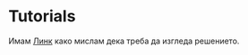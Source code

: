 # Tutorials

Имам [Линк](https://learn.cypress.io/testing-your-first-application) како мислам дека треба да изгледа решението.
